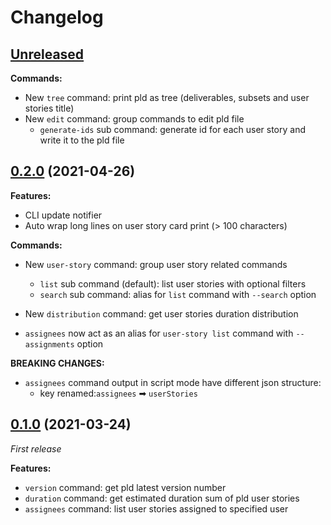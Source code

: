 # Changelog

## [Unreleased](https://github.com/super-bunny/pld-cli/tree/dev)

**Commands:**

- New `tree` command: print pld as tree (deliverables, subsets and user stories title)
- New `edit` command: group commands to edit pld file
    - `generate-ids` sub command: generate id for each user story and write it to the pld file


## [0.2.0](https://github.com/super-bunny/pld-cli/releases/tag/v0.2.0) (2021-04-26)

**Features:**

- CLI update notifier
- Auto wrap long lines on user story card print (> 100 characters)

**Commands:**

- New `user-story` command: group user story related commands
    - `list` sub command (default): list user stories with optional filters
    - `search` sub command: alias for `list` command with `--search` option


- New `distribution` command: get user stories duration distribution


- `assignees` now act as an alias for `user-story list` command with `--assignments` option

**BREAKING CHANGES:**

- `assignees` command output in script mode have different json structure:
  - key renamed:`assignees` ➡ `userStories`

## [0.1.0](https://github.com/super-bunny/pld-cli/releases/tag/v0.1.0) (2021-03-24)

*First release*

**Features:**

- `version` command: get pld latest version number
- `duration` command: get estimated duration sum of pld user stories
- `assignees` command: list user stories assigned to specified user 
